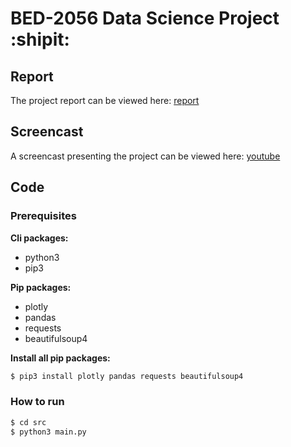 # BED-2056 Data Science Project :shipit:

## Report
The project report can be viewed here: [report](https://htmlpreview.github.io/?https://raw.githubusercontent.com/davidkristoffersen/bed-2056_data_science_project/master/src/document.html?token=AKHCGBMYRNVS4CEAMZZQKXK72NGTQ)

## Screencast
A screencast presenting the project can be viewed here: [youtube](https://youtu.be/5JibqtTGYT8)

## Code

### Prerequisites

**Cli packages:**
- python3
- pip3

**Pip packages:**
- plotly
- pandas
- requests
- beautifulsoup4

**Install all pip packages:**  
```bash
$ pip3 install plotly pandas requests beautifulsoup4
```

### How to run

```bash
$ cd src
$ python3 main.py
```
